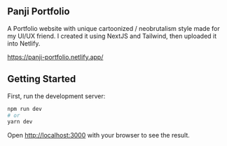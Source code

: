 ## Panji Portfolio
A Portfolio website with unique cartoonized / neobrutalism style made for my UI/UX friend. I created it using NextJS and Tailwind, then uploaded it into Netlify.

https://panji-portfolio.netlify.app/

## Getting Started

First, run the development server:

```bash
npm run dev
# or
yarn dev
```

Open [http://localhost:3000](http://localhost:3000) with your browser to see the result.
